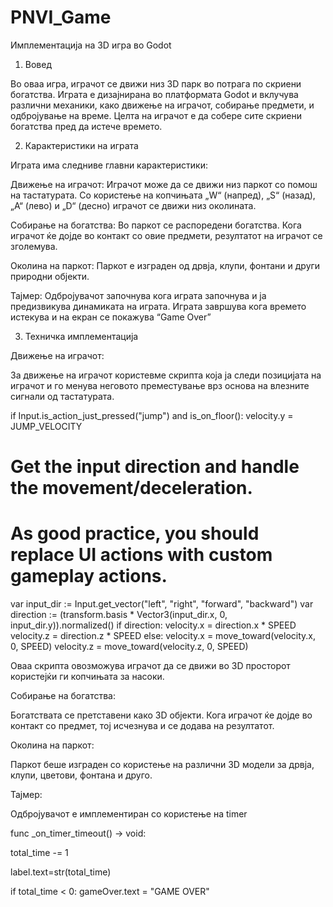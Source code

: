 # PNVI_Game
Имплементација на 3D игра во Godot 

1. Вовед 

Во оваа игра, играчот се движи низ 3D парк во потрага по скриени богатства. Играта е дизајнирана во платформата Godot и вклучува различни механики, како движење на играчот, собирање предмети, и одбројување на време. Целта на играчот е да собере сите скриени богатства пред да истече времето. 

 

2. Карактеристики на играта 

Играта има следниве главни карактеристики: 

Движење на играчот: Играчот може да се движи низ паркот со помош на тастатурата. Со користење на копчињата „W“ (напред), „S“ (назад), „A“ (лево) и „D“ (десно) играчот се движи низ околината. 

Собирање на богатства: Во паркот се распоредени богатства. Кога играчот ќе дојде во контакт со овие предмети, резултатот на играчот се зголемува. 

Околина на паркот: Паркот е изграден од дрвја, клупи, фонтани и други природни објекти. 

Тајмер: Одбројувачот започнува кога играта започнува и ја предизвикува динамиката на играта. Играта завршува кога времето истекува и на екран се покажува “Game Over” 


3. Техничка имплементација 

Движење на играчот: 

За движење на играчот користевме скрипта која ја следи позицијата на играчот и го менува неговото преместување врз основа на влезните сигнали од тастатурата. 

if Input.is_action_just_pressed("jump") and is_on_floor(): velocity.y = JUMP_VELOCITY 

# Get the input direction and handle the movement/deceleration. 
# As good practice, you should replace UI actions with custom gameplay actions. 
var input_dir := Input.get_vector("left", "right", "forward", "backward") 
var direction := (transform.basis * Vector3(input_dir.x, 0, input_dir.y)).normalized() 
if direction: 
    velocity.x = direction.x * SPEED 
    velocity.z = direction.z * SPEED 
else: 
    velocity.x = move_toward(velocity.x, 0, SPEED) 
    velocity.z = move_toward(velocity.z, 0, SPEED) 
 
 

Оваа скрипта овозможува играчот да се движи во 3D просторот користејќи ги копчињата за насоки. 

Собирање на богатства: 

Богатствата се претставени како 3D објекти. Кога играчот ќе дојде во контакт со предмет, тој исчезнува и се додава на резултатот. 

 

Околина на паркот: 

Паркот беше изграден со користење на различни 3D модели за дрвја, клупи, цветови, фонтана и друго.  

Тајмер: 

Одбројувачот е имплементиран со користење на timer  

func _on_timer_timeout() -> void:  

total_time -= 1  

label.text=str(total_time) 

if total_time < 0: 
    gameOver.text = "GAME OVER" 
 
